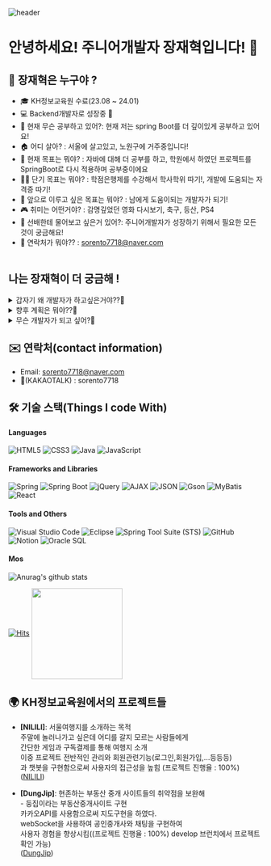 ![header](https://capsule-render.vercel.app/api?type=waving&color=gradient&height=250&section=header&text=WelCome!&fontSize=90)
# 안녕하세요! 주니어개발자 장재혁입니다! 🚸
## 🙌 장재혁은 누구야 ?   
- 🎓 KH정보교육원 수료(23.08 ~ 24.01)
- 💻 Backend개발자로 성장중 🌱 
- 🏫 현재 무슨 공부하고 있어?: 현재 저는 spring Boot를 더 깊이있게 공부하고 있어요! 
- 🏠 어디 살아? : 서울에 살고있고, 노원구에 거주중입니다!
- 🎯 현재 목표는 뭐야? : 자바에 대해 더 공부를 하고, 학원에서 하였던 프로젝트를 SpringBoot로 다시 적용하며 공부중이에요
- 🏃‍♂️ 단기 목표는 뭐야? : 학점은행제를 수강해서 학사학위 따기!, 개발에 도움되는 자격증 따기!
- 🌟 앞으로 이루고 싶은 목표는 뭐야? : 남에게 도움이되는 개발자가 되기! 
- 🎮 취미는 어떤거야? : 감명깊었던 영화 다시보기, 축구, 등산, PS4
- 💬 선배한테 물어보고 싶은거 있어?: 주니어개발자가 성장하기 위해서 필요한 모든것이 궁금해요!
- 📱 연락처가 뭐야?? : sorento7718@naver.com<br><br>

## 나는 장재혁이 더 궁금해 ! <br>

 <details>
  <summary> 갑자기 왜 개발자가 하고싶은거야??🤔</summary>
  <br>
고등학교를 졸업한 후, 제 인생에 있어 큰 결정들을 내려야 했어요. 삼수 끝에 대학에 들어갔지만, 제가 찾던 길이 아니라는 것을 깨닫고 대학을 중퇴했습니다. 그때 '내가 진정으로 원하는 것이 무엇일까?'라는 질문이 마음속을 지배했죠.

  그러던 중 군대에서 만난 선임이 제 인생에 큰 영향을 주었습니다. 선임은 개발자였고, 선임의 이야기를 자주 들으면서 저도 모르게 개발에 흥미를 느끼게 되었어요. 전역 후, 저는 KH정보교육원에서 코딩을 배우며 개발자의 길로 접어들었습니다.
컴퓨터와 웹사이트에 대한 어릴 적부터의 관심이 저를 이끌었어요. 웹사이트 하나하나가 모두 코드로 만들어진 기능이라는 사실을 알게 되었을 때, 그것은 제게 큰 놀라움이었습니다. 공부하고 알게 된 것들을 코드로 옮겨 실제로 작동하는 것을 보는 것은 저에게 큰 만족감을 주었어요. 머리 속 아이디어를 현실로 만드는 것이 가능하다는 사실은, 저에게 개발이란 분야에 더욱 몰입하게 만들었습니다.
이렇게 저는 제 길을 드디어 찾아서 행복해요. 앞으로도 배움은 계속될 것이며, 이 길을 통해 더 많은 것을 이루고자 해요.
</details>
 
 <details>
  <summary> 향후 계획은 뭐야??🤔</summary>
  <br>
저는 회사에 취직후 학점은행제를 수강을 할거에요 그리고 2학년의 학점을 채우면 저는 방송통신대학교로 편입을 해서 학사학위를 취득할 예정이랍니다. 또한 정보처리기사 자격증을 따서 제가 하는 개발에 대한 전문성을 더 높일예정이에요. 
  많이 늦었다고 생각하시는 분들도 있겠지만 저는 드디어 제가 하고싶은걸 찾았기 때문에 후회를 안해요!
 앞으로 더욱 열심히 살아서 모두들에게 도움이 되고싶습니다!
</details>

<details>
  <summary> 무슨 개발자가 되고 싶어?🤔</summary>
  <br>
저랑 같은 처지에 고민하시는 분들에게 저는 도움이 되고싶어요! 개발에 세계에서 흥미를 느끼는 사람이 있으면 무조건 하라고 추천해줄 위치까지 저는 성장하고 싶어요! 저랑 같은 길을 걷는 사람에게 한치라고 도움이 되는 개발자가 되고싶습니다!
</details>


## ✉️ 연락처(contact information)
- Email: sorento7718@naver.com
- 💬(KAKAOTALK) : sorento7718

  
## 🛠 기술 스택(Things I code With)

#### Languages
![HTML5](https://img.shields.io/badge/-HTML5-%23E34F26?style=flat&logo=html5&logoColor=white)
![CSS3](https://img.shields.io/badge/-CSS3-%231572B6?style=flat&logo=css3&logoColor=white)
![Java](https://img.shields.io/badge/-Java-%23ED8B00?style=flat&logo=java&logoColor=white)
![JavaScript](https://img.shields.io/badge/-JavaScript-%23F7DF1E?style=flat&logo=javascript&logoColor=black)

#### Frameworks and Libraries
![Spring](https://img.shields.io/badge/-Spring-%236DB33F?style=flat&logo=spring&logoColor=white)
![Spring Boot](https://img.shields.io/badge/Spring_Boot-6DB33F?style=flat&logo=spring-boot&logoColor=white)
![jQuery](https://img.shields.io/badge/-jQuery-%230769AD?style=flat&logo=jquery&logoColor=white)
![AJAX](https://img.shields.io/badge/-AJAX-%23404D59?style=flat)
![JSON](https://img.shields.io/badge/-JSON-%23000000?style=flat&logo=json&logoColor=white)
![Gson](https://img.shields.io/badge/-Gson-%23758A93?style=flat)
![MyBatis](https://img.shields.io/badge/-MyBatis-%23E34F26?style=flat)
![React](https://img.shields.io/badge/-React-%2361DAFB?style=flat&logo=react&logoColor=black)

#### Tools and Others
![Visual Studio Code](https://img.shields.io/badge/-VS%20Code-%23007ACC?style=flat&logo=visual-studio-code&logoColor=white)
![Eclipse](https://img.shields.io/badge/-Eclipse-%232C2255?style=flat&logo=eclipse-ide&logoColor=white)
![Spring Tool Suite (STS)](https://img.shields.io/badge/-Spring%20Tool%20Suite-%236DB33F?style=flat&logo=spring&logoColor=white)
![GitHub](https://img.shields.io/badge/-GitHub-%23181717?style=flat&logo=github&logoColor=white)
![Notion](https://img.shields.io/badge/-Notion-%23000000?style=flat&logo=notion&logoColor=white)
![Oracle SQL](https://img.shields.io/badge/-Oracle%20SQL-%23F80000?style=flat&logo=oracle&logoColor=white)

#### Mos
![Anurag's github stats](https://github-readme-stats.vercel.app/api?username=JaeHyeok718&show_icons=true&theme=tokyonight)

[![Hits](https://hits.seeyoufarm.com/api/count/incr/badge.svg?url=https%3A%2F%2Fgithub.com%2FJaeHyeok718%2Fhit-counter&count_bg=%2379C83D&title_bg=%23555555&icon=&icon_color=%23E7E7E7&title=hits&edge_flat=true)](https://hits.seeyoufarm.com)
<a href="https://github.com/imysh578"><img align="center" style="height:180px" src="https://github-readme-stats.vercel.app/api/top-langs/?username=JaeHyeok718&layout=compact&theme=nord&hide_border=true" /></a> 


## 🌍 KH정보교육원에서의 프로젝트들

- **[NILILI]**: 서울여행지를 소개하는 목적  
주말에 놀러나가고 싶은데 어디를 갈지 모르는 사람들에게  
간단한 게임과 구독결제를 통해 여행지 소개   
이중 프로젝트 전반적인 관리와 회원관련기능(로그인,회원가입,...등등등)  
과 챗봇을 구현함으로써 사용자의 접근성을 높힘 (프로젝트 진행율 : 100%)  
 ([NILILI](https://github.com/JaeHyeok718/SemiProject))

- **[DungJip]**: 현존하는 부동산 중개 사이트들의 취약점을 보완해  
          -       둥집이라는 부동산중개사이트 구현  
                  카카오API를 사용함으로써 지도구현을 하였다.  
                  webSocket을 사용하여 공인중개사와 채팅을 구현하여  
                  사용자 경험을 향상시킴((프로젝트 진행율 : 100%) develop 브런치에서 프로젝트 확인 가능)  
              ([DungJip](https://github.com/JaeHyeok718/DungJip))
